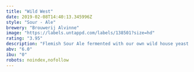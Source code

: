 ```yaml
---
title: "Wild West"
date: 2019-02-08T14:40:13.345996Z
style: "Sour - Ale"
brewery: "Brouwerij Alvinne"
image: "https://labels.untappd.com/labels/138501?size=hd"
rating: "3.95"
description: "Flemish Sour Ale fermented with our own wild house yeast strain 'Morpheus'. Aged in red wine barrels for six to eight months. Discover the mildly sour taste of lactic acid produced by the Morpheus yeast. Barrel aged version of Omega."
abv: "6.0"
ibu: "0"
robots: noindex,nofollow
---
```

